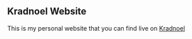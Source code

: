 ## Kradnoel Website

This is my personal website that you can find live on [Kradnoel](https://kradnoel.com)
